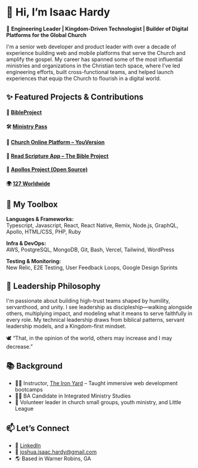 # 👋 Hi, I’m Isaac Hardy

🎯 **Engineering Leader | Kingdom-Driven Technologist | Builder of Digital Platforms for the Global Church**

I'm a senior web developer and product leader with over a decade of experience building web and mobile platforms that serve the Church and amplify the gospel. My career has spanned some of the most influential ministries and organizations in the Christian tech space, where I’ve led engineering efforts, built cross-functional teams, and helped launch experiences that equip the Church to flourish in a digital world.

## ✨ Featured Projects & Contributions

#### 🧭 [BibleProject](https://bibleproject.com)

#### 🛠️ [Ministry Pass](https://ministrypass.com)

#### 🧱 [Church Online Platform – YouVersion](https://churchonlineplatform.com)

#### 📖 [Read Scripture App – The Bible Project](https://www.readscripture.org/)

#### 🌱 [Apollos Project (Open Source)](https://github.com/ApollosProject) 

#### 🌍 [127 Worldwide](https://127worldwide.org)

## 🧠 My Toolbox
**Languages & Frameworks:**  
Typescript, Javascript, React, React Native, Remix, Node.js, GraphQL, Apollo, HTML/CSS, PHP, Ruby

**Infra & DevOps:**  
AWS, PostgreSQL, MongoDB, Git, Bash, Vercel, Tailwind, WordPress

**Testing & Monitoring:**  
New Relic, E2E Testing, User Feedback Loops, Google Design Sprints

## 🧭 Leadership Philosophy
I'm passionate about building high-trust teams shaped by humility, servanthood, and unity. I see leadership as discipleship—walking alongside others, multiplying impact, and modeling what it means to serve faithfully in every role. My technical leadership draws from biblical patterns, servant leadership models, and a Kingdom-first mindset.

🕊 “That, in the opinion of the world, others may increase and I may decrease.”

## 📚 Background
- 👨‍🏫 Instructor, [The Iron Yard](https://en.wikipedia.org/wiki/The_Iron_Yard) – Taught immersive web development bootcamps
- 🧑‍🎓 BA Candidate in Integrated Ministry Studies  
- 🤝 Volunteer leader in church small groups, youth ministry, and Little League

## 📫 Let’s Connect
- 💼 [LinkedIn](https://www.linkedin.com/in/isaachardy)  
- 📨 joshua.isaac.hardy@gmail.com  
- 🌎 Based in Warner Robins, GA
